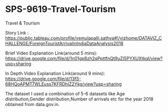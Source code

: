 # SPS-9619-Travel-Tourism
Travel &amp; Tourism

Story Link : https://public.tableau.com/profile/vemulapalli.sathya#!/vizhome/DATAVIZ_CHALLENGE/ForeignTouristArrivalinIndiaDataAnalysis2018

Brief Video Explanation Link(around 5 mins): https://drive.google.com/file/d/1n01gp8zh2qPpttfnQt9uZI5PYXUXtkql/view?usp=sharing

In Depth Video Explanation Link(around 9 mins): https://drive.google.com/file/d/13fS-68HQoAPMT7WLEuss7KFRDhlZ2Ykg/view?usp=sharing

The dataset I used a combination of 5-6 datasets like Age distribution,Gender distribution,Number of arrivals etc for the year 2018 obtained from data.gov.in.
